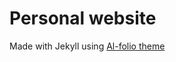 # Personal website

Made with Jekyll using [Al-folio theme](https://github.com/alshedivat/al-folio)
